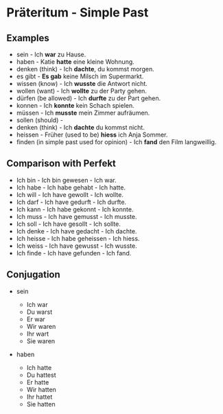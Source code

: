 # Präteritum - Simple Past

## Examples

- sein - Ich **war** zu Hause.
- haben - Katie **hatte** eine kleine Wohnung.
- denken (think) - Ich **dachte**, du kommst morgen.
- es gibt - **Es gab** keine Milsch im Supermarkt.
- wissen (know) - Ich **wusste** die Antwort nicht.
- wollen (want) - Ich **wollte** zu der Party gehen.
- dürfen (be allowed) - Ich **durfte** zu der Part gehen.
- konnen - Ich **konnte** kein Schach spielen.
- müssen - Ich **musste** mein Zimmer aufräumen.
- sollen (should) -
- denken (think) - Ich **dachte** du kommst nicht.
- heissen - Früher (used to be) **hiess** ich Anja Sommer.
- finden (in simple past used for opinion) - Ich **fand** den Film langweillig.

## Comparison with Perfekt
- Ich bin - Ich bin gewesen - Ich war.
- Ich habe - Ich habe gehabt - Ich hatte.
- Ich will - Ich have gewollt - Ich wollte.
- Ich darf - Ich have gedurft - Ich durfte.
- Ich kann - Ich habe gekonnt - Ich konnte.
- Ich muss - Ich have gemusst - Ich musste.
- Ich soll - Ich have gesollt - Ich sollte.
- Ich denke - Ich have gedacht - Ich dachte.
- Ich heisse - Ich habe geheissen - Ich hiess.
- Ich weiss - Ich have gewusst - Ich wusste.
- Ich finde - Ich have gefunden - Ich fand.

## Conjugation

- sein
  - Ich war
  - Du warst
  - Er war
  - Wir waren
  - Ihr wart
  - Sie waren


- haben
  - Ich hatte
  - Du hattest
  - Er hatte
  - Wir hatten
  - Ihr hattet
  - Sie hatten
